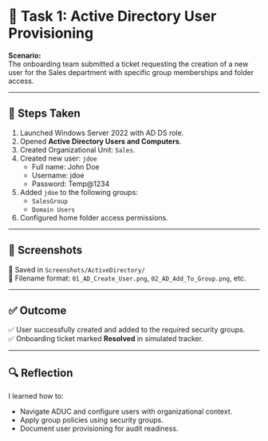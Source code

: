 # 🧩 Task 1: Active Directory User Provisioning

**Scenario:**  
The onboarding team submitted a ticket requesting the creation of a new user for the Sales department with specific group memberships and folder access.

---

## 🔧 Steps Taken

1. Launched Windows Server 2022 with AD DS role.
2. Opened **Active Directory Users and Computers**.
3. Created Organizational Unit: `Sales`.
4. Created new user: `jdoe`
   - Full name: John Doe
   - Username: jdoe
   - Password: Temp@1234
5. Added `jdoe` to the following groups:
   - `SalesGroup`
   - `Domain Users`
6. Configured home folder access permissions.

---

## 📸 Screenshots

📂 Saved in `Screenshots/ActiveDirectory/`  
📝 Filename format: `01_AD_Create_User.png`, `02_AD_Add_To_Group.png`, etc.

---

## ✅ Outcome

✅ User successfully created and added to the required security groups.  
✅ Onboarding ticket marked **Resolved** in simulated tracker.

---

## 🔍 Reflection

I learned how to:
- Navigate ADUC and configure users with organizational context.
- Apply group policies using security groups.
- Document user provisioning for audit readiness.
